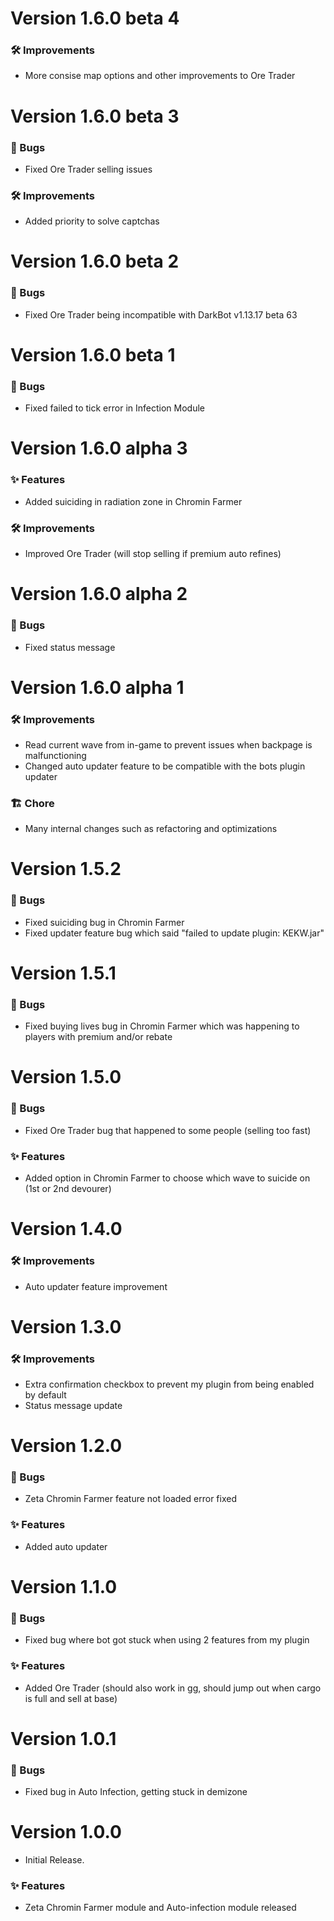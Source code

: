 # Version 1.6.0 beta 4

### :hammer_and_wrench: Improvements
- More consise map options and other improvements to Ore Trader


# Version 1.6.0 beta 3

### :bug: Bugs
- Fixed Ore Trader selling issues

### :hammer_and_wrench: Improvements
- Added priority to solve captchas


# Version 1.6.0 beta 2

### :bug: Bugs
- Fixed Ore Trader being incompatible with DarkBot v1.13.17 beta 63


# Version 1.6.0 beta 1

### :bug: Bugs
- Fixed failed to tick error in Infection Module


# Version 1.6.0 alpha 3

### :sparkles: Features
- Added suiciding in radiation zone in Chromin Farmer

### :hammer_and_wrench: Improvements
- Improved Ore Trader (will stop selling if premium auto refines)


# Version 1.6.0 alpha 2

### :bug: Bugs
- Fixed status message


# Version 1.6.0 alpha 1

### :hammer_and_wrench: Improvements
- Read current wave from in-game to prevent issues when backpage is malfunctioning
- Changed auto updater feature to be compatible with the bots plugin updater

### :building_construction: Chore
- Many internal changes such as refactoring and optimizations


# Version 1.5.2

### :bug: Bugs
- Fixed suiciding bug in Chromin Farmer
- Fixed updater feature bug which said "failed to update plugin: KEKW.jar"


# Version 1.5.1

### :bug: Bugs
- Fixed buying lives bug in Chromin Farmer which was happening to players with premium and/or rebate


# Version 1.5.0

### :bug: Bugs
- Fixed Ore Trader bug that happened to some people (selling too fast)

### :sparkles: Features
- Added option in Chromin Farmer to choose which wave to suicide on (1st or 2nd devourer)


# Version 1.4.0

### :hammer_and_wrench: Improvements
- Auto updater feature improvement


# Version 1.3.0

### :hammer_and_wrench: Improvements
- Extra confirmation checkbox to prevent my plugin from being enabled by default
- Status message update


# Version 1.2.0

### :bug: Bugs
- Zeta Chromin Farmer feature not loaded error fixed

### :sparkles: Features
- Added auto updater


# Version 1.1.0

### :bug: Bugs
- Fixed bug where bot got stuck when using 2 features from my plugin

### :sparkles: Features
- Added Ore Trader (should also work in gg, should jump out when cargo is full and sell at base)


# Version 1.0.1

### :bug: Bugs
- Fixed bug in Auto Infection, getting stuck in demizone


# Version 1.0.0
- Initial Release.

### :sparkles: Features
- Zeta Chromin Farmer module and Auto-infection module released